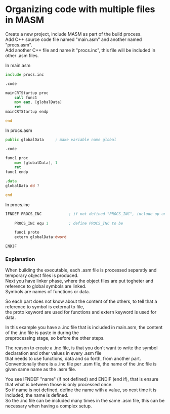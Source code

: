 # Organizing code with multiple files in MASM
Create a new project, include MASM as part of the build process. <br>
Add C++ source code file named "main.asm" and another named "procs.asm". <br>
Add another C++ file and name it "procs.inc", this file will be included in other .asm files. <br>

In main.asm
```asm
include procs.inc

.code

mainCRTStartup proc
	call func1
	mov eax, [globalData]
	ret
mainCRTStartup endp

end
```

In procs.asm
```asm
public globalData	  ; make variable name global

.code

func1 proc
	mov [globalData], 1
	ret
func1 endp

.data
globalData dd ?

end
```

In procs.inc
```asm
IFNDEF PROCS_INC			; if not defined "PROCS_INC", include up until end if
	
	PROCS_INC equ 1			; define PROCS_INC to be 

	func1 proto
	extern globalData:dword

ENDIF
```


### Explanation
When building the executable, each .asm file is processed separatly and temporary object files is produced. <br>
Next you have linker phase, where the object files are put togheter and reference to global symbols are linked. <br>
Symbols are names of functions or data.

So each part does not know about the content of the others, to tell that a reference to symbol is external to file, <br>
the proto keyword are used for functions and extern keyword is used for data.

In this example you have a .inc file that is included in main.asm, the content of the .inc file is paste in during the <br>
preprocessing stage, so before the other steps.

The reason to create a .inc file, is that you don't want to write the symbol declaration and other values in every .asm file <br>
that needs to use functions, data and so forth, from another part.  <br>
Conventionally there is a .inc file per .asm file, the name of the .inc file is given same name as the .asm file.

You see IFNDEF "name" (if not defined) and ENDIF (end if), that is ensure that what is between those is only processed once. <br>
So if name is not defined, define the name with a value, so next time it is included, the name is defined. <br>
So the .inc file can be included many times in the same .asm file, this can be necessary when having a complex setup.


